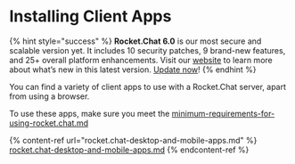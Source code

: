 # Installing Client Apps

{% hint style="success" %}
**Rocket.Chat 6.0** is our most secure and scalable version yet. It includes 10 security patches, 9 brand-new features, and 25+ overall platform enhancements. Visit our [website](https://www.rocket.chat/six) to learn more about what’s new in this latest version. [Update now](https://docs.rocket.chat/deploy/updating-rocket.chat)!
{% endhint %}

You can find a variety of client apps to use with a Rocket.Chat server, apart from using a browser.

To use these apps, make sure you meet the [minimum-requirements-for-using-rocket.chat.md](minimum-requirements-for-using-rocket.chat.md "mention")

{% content-ref url="rocket.chat-desktop-and-mobile-apps.md" %}
[rocket.chat-desktop-and-mobile-apps.md](rocket.chat-desktop-and-mobile-apps.md)
{% endcontent-ref %}
